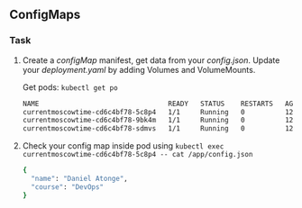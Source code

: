 ## ConfigMaps

### Task
1. Create a *configMap* manifest, get data from your *config.json*. Update your *deployment.yaml* by adding Volumes and VolumeMounts.
   
   Get pods: `kubectl get po`
    ```bash
    NAME                                READY   STATUS    RESTARTS   AGE
    currentmoscowtime-cd6c4bf78-5c8p4   1/1     Running   0          12m
    currentmoscowtime-cd6c4bf78-9bk4m   1/1     Running   0          12m
    currentmoscowtime-cd6c4bf78-sdmvs   1/1     Running   0          12m
    ```
2. Check your config map inside pod using `kubectl exec currentmoscowtime-cd6c4bf78-5c8p4 -- cat /app/config.json`
    ```bash 
    {
      "name": "Daniel Atonge",
      "course": "DevOps"
    }
    ```
